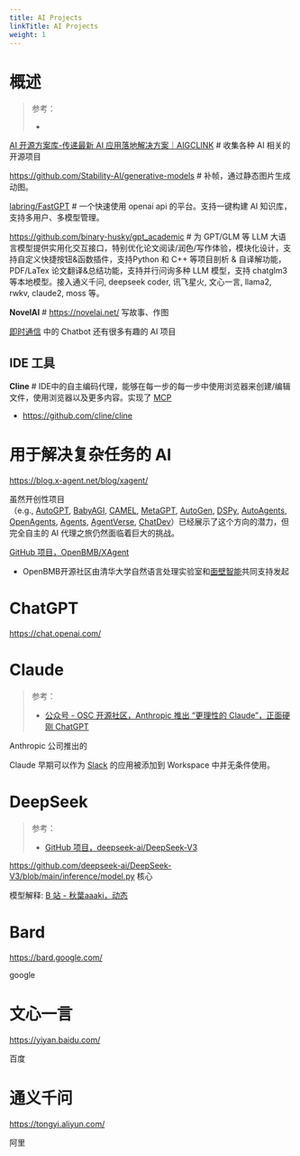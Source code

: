 ```yaml
---
title: AI Projects
linkTitle: AI Projects
weight: 1
---
```


# 概述

> 参考：
>
> -

[AI 开源方案库-传递最新 AI 应用落地解决方案｜AIGCLINK](https://d.aigclink.ai/) # 收集各种 AI 相关的开源项目

https://github.com/Stability-AI/generative-models # 补帧，通过静态图片生成动图。

[labring/FastGPT](https://github.com/labring/FastGPT) # 一个快速使用 openai api 的平台。支持一键构建 AI 知识库，支持多用户、多模型管理。

https://github.com/binary-husky/gpt_academic # 为 GPT/GLM 等 LLM 大语言模型提供实用化交互接口，特别优化论文阅读/润色/写作体验，模块化设计，支持自定义快捷按钮&函数插件，支持Python 和 C++ 等项目剖析 & 自译解功能，PDF/LaTex 论文翻译&总结功能，支持并行问询多种 LLM 模型，支持 chatglm3 等本地模型。接入通义千问, deepseek coder, 讯飞星火, 文心一言, llama2, rwkv, claude2, moss 等。

**NovelAI** # https://novelai.net/ 写故事、作图

[即时通信](docs/Utils/即时通信/即时通信.md) 中的 Chatbot 还有很多有趣的 AI 项目

## IDE 工具

**Cline** # IDE中的自主编码代理，能够在每一步的每一步中使用浏览器来创建/编辑文件，使用浏览器以及更多内容。实现了 [MCP](/docs/12.AI/MCP.md)

- https://github.com/cline/cline

# 用于解决复杂任务的 AI

https://blog.x-agent.net/blog/xagent/

虽然开创性项目（e.g., [AutoGPT](https://github.com/Significant-Gravitas/AutoGPT), [BabyAGI](https://github.com/yoheinakajima/babyagi), [CAMEL](https://github.com/camel-ai/camel), [MetaGPT](https://github.com/geekan/MetaGPT), [AutoGen](https://github.com/microsoft/autogen), [DSPy](https://github.com/stanfordnlp/dspy), [AutoAgents](https://github.com/Link-AGI/AutoAgents), [OpenAgents](https://github.com/xlang-ai/OpenAgents), [Agents](https://github.com/aiwaves-cn/agents), [AgentVerse](https://github.com/OpenBMB/AgentVerse), [ChatDev](https://github.com/OpenBMB/ChatDev)）已经展示了这个方向的潜力，但完全自主的 AI 代理之旅仍然面临着巨大的挑战。

[GitHub 项目，OpenBMB/XAgent](https://github.com/OpenBMB/XAgent)

- OpenBMB开源社区由清华大学自然语言处理实验室和[面壁智能](https://modelbest.cn/)共同支持发起

# ChatGPT

https://chat.openai.com/

# Claude

> 参考：
>
> - [公众号 - OSC 开源社区，Anthropic 推出 “更理性的 Claude”，正面硬刚 ChatGPT](https://mp.weixin.qq.com/s/7YJ7B6JTV7U1gXeLOiZsLw)

Anthropic 公司推出的

Claude 早期可以作为 [Slack](/docs/Utils/即时通信/Slack.md) 的应用被添加到 Workspace 中并无条件使用。

# DeepSeek

> 参考：
>
> - [GitHub 项目，deepseek-ai/DeepSeek-V3](https://github.com/deepseek-ai/DeepSeek-V3)

https://github.com/deepseek-ai/DeepSeek-V3/blob/main/inference/model.py 核心

模型解释: [B 站 - 秋葉aaaki，动态](https://www.bilibili.com/opus/1027408073324494885)

# Bard

https://bard.google.com/

google

# 文心一言

https://yiyan.baidu.com/

百度

# 通义千问

https://tongyi.aliyun.com/

阿里
